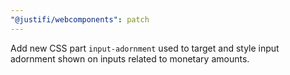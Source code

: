 ```yaml
---
"@justifi/webcomponents": patch
---
```


Add new CSS part `input-adornment` used to target and style input adornment shown on inputs related to monetary amounts.
